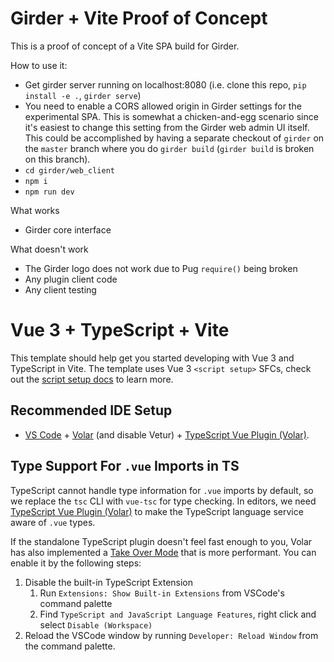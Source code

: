 # Girder + Vite Proof of Concept

This is a proof of concept of a Vite SPA build for Girder.

How to use it:
* Get girder server running on localhost:8080 (i.e. clone this repo, `pip install -e .`, `girder serve`)
* You need to enable a CORS allowed origin in Girder settings for the experimental SPA. This is somewhat a chicken-and-egg scenario since it's easiest to change this setting from the Girder web admin UI itself. This could be accomplished by having a separate checkout of `girder` on the `master` branch where you do `girder build` (`girder build` is broken on this branch).
* `cd girder/web_client`
* `npm i`
* `npm run dev`

What works
* Girder core interface

What doesn't work
* The Girder logo does not work due to Pug `require()` being broken
* Any plugin client code
* Any client testing

# Vue 3 + TypeScript + Vite

This template should help get you started developing with Vue 3 and TypeScript in Vite. The template uses Vue 3 `<script setup>` SFCs, check out the [script setup docs](https://v3.vuejs.org/api/sfc-script-setup.html#sfc-script-setup) to learn more.

## Recommended IDE Setup

- [VS Code](https://code.visualstudio.com/) + [Volar](https://marketplace.visualstudio.com/items?itemName=Vue.volar) (and disable Vetur) + [TypeScript Vue Plugin (Volar)](https://marketplace.visualstudio.com/items?itemName=Vue.vscode-typescript-vue-plugin).

## Type Support For `.vue` Imports in TS

TypeScript cannot handle type information for `.vue` imports by default, so we replace the `tsc` CLI with `vue-tsc` for type checking. In editors, we need [TypeScript Vue Plugin (Volar)](https://marketplace.visualstudio.com/items?itemName=Vue.vscode-typescript-vue-plugin) to make the TypeScript language service aware of `.vue` types.

If the standalone TypeScript plugin doesn't feel fast enough to you, Volar has also implemented a [Take Over Mode](https://github.com/johnsoncodehk/volar/discussions/471#discussioncomment-1361669) that is more performant. You can enable it by the following steps:

1. Disable the built-in TypeScript Extension
   1. Run `Extensions: Show Built-in Extensions` from VSCode's command palette
   2. Find `TypeScript and JavaScript Language Features`, right click and select `Disable (Workspace)`
2. Reload the VSCode window by running `Developer: Reload Window` from the command palette.
